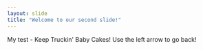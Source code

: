 ```yaml
---
layout: slide
title: "Welcome to our second slide!"
---
```

My test - Keep Truckin' Baby Cakes!
Use the left arrow to go back!
